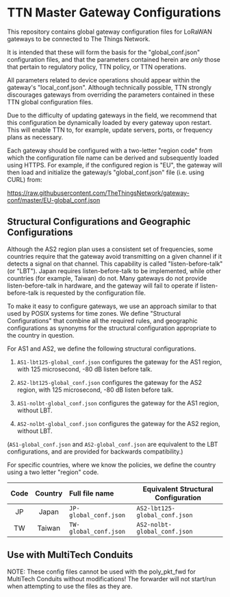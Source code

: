 # TTN Master Gateway Configurations

This repository contains global gateway configuration files for LoRaWAN gateways to be connected to The Things Network.

It is intended that these will form the basis for the "global_conf.json" configuration files, and that the parameters contained herein are *only* those that pertain to regulatory policy, TTN policy, or TTN operations.

All parameters related to device operations should appear within the gateway's "local_conf.json".  Although technically possible, TTN strongly discourages gateways from overriding the parameters contained in these TTN global configuration files.

Due to the difficulty of updating gateways in the field, we recommend that this configuration be dynamically loaded by every gateway upon restart.  This will enable TTN to, for example, update servers, ports, or frequency plans as necessary.

Each gateway should be configured with a two-letter "region code" from which the configuration file name can be derived and subsequently loaded using HTTPS. For example, if the configured region is "EU", the gateway will then load and initialize the gateway/s "global_conf.json" file (i.e. using CURL) from:

https://raw.githubusercontent.com/TheThingsNetwork/gateway-conf/master/EU-global_conf.json

## Structural Configurations and Geographic Configurations

Although the AS2 region plan uses a consistent set of frequencies, some countries require that the gateway avoid transmitting on a given channel if it detects a signal on that channel. This capability is called "listen-before-talk" (or "LBT").  Japan requires listen-before-talk to be implemented, while other countries (for example, Taiwan) do not. Many gateways do not provide listen-before-talk in hardware, and the gateway will fail to operate if listen-before-talk is requested by the configuration file.

To make it easy to configure gateways, we use an approach similar to that used by POSIX systems for time zones. We define "Structural Configurations" that combine all the required rules, and geographic configurations as synonyms for the structural configuration appropriate to the country in question.

For AS1 and AS2, we define the following structural configurations.

1. `AS1-lbt125-global_conf.json` configures the gateway for the AS1 region, with 125 microsecond, -80 dB listen before talk.

2. `AS2-lbt125-global_conf.json` configures the gateway for the AS2 region, with 125 microsecond, -80 dB listen before talk.

3. `AS1-nolbt-global_conf.json` configures the gateway for the AS1 region, without LBT.

4. `AS2-nolbt-global_conf.json` configures the gateway for the AS2 region, without LBT.

(`AS1-global_conf.json` and `AS2-global_conf.json` are equivalent to the LBT configurations, and are provided for backwards compatibility.)

For specific countries, where we know the policies, we define the country using a two letter "region" code.

 Code | Country | Full file name        | Equivalent Structural Configuration
:----:|:-------:|:----------------------|--------------------
  JP  | Japan   | `JP-global_conf.json` | `AS2-lbt125-global_conf.json`
  TW  | Taiwan  | `TW-global_conf.json` | `AS2-nolbt-global_conf.json`

## Use with MultiTech Conduits

NOTE: These config files cannot be used with the poly_pkt_fwd for MultiTech Conduits without modifications! The forwarder will not start/run when attempting to use the files as they are.
